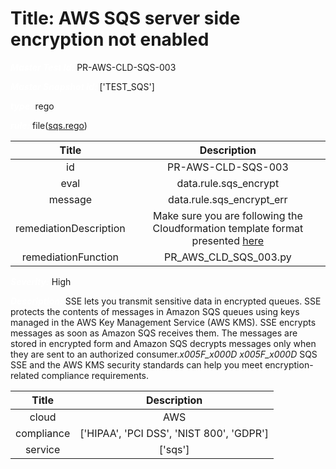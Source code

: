 



# Title: AWS SQS server side encryption not enabled


***<font color="white">Master Test Id:</font>*** PR-AWS-CLD-SQS-003

***<font color="white">Master Snapshot Id:</font>*** ['TEST_SQS']

***<font color="white">type:</font>*** rego

***<font color="white">rule:</font>*** file([sqs.rego])  
  
  
  
  

|Title|Description|
| :---: | :---: |
|id|PR-AWS-CLD-SQS-003|
|eval|data.rule.sqs_encrypt|
|message|data.rule.sqs_encrypt_err|
|remediationDescription|Make sure you are following the Cloudformation template format presented <a href='https://docs.aws.amazon.com/AWSCloudFormation/latest/UserGuide/aws-properties-sqs-queues.html' target='_blank'>here</a>|
|remediationFunction|PR_AWS_CLD_SQS_003.py|


***<font color="white">Severity:</font>*** High

***<font color="white">Description:</font>*** SSE lets you transmit sensitive data in encrypted queues. SSE protects the contents of messages in Amazon SQS queues using keys managed in the AWS Key Management Service (AWS KMS). SSE encrypts messages as soon as Amazon SQS receives them. The messages are stored in encrypted form and Amazon SQS decrypts messages only when they are sent to an authorized consumer._x005F_x000D_ _x005F_x000D_ SQS SSE and the AWS KMS security standards can help you meet encryption-related compliance requirements.  
  
  

|Title|Description|
| :---: | :---: |
|cloud|AWS|
|compliance|['HIPAA', 'PCI DSS', 'NIST 800', 'GDPR']|
|service|['sqs']|



[sqs.rego]: https://github.com/prancer-io/prancer-compliance-test/tree/master/aws/cloud/sqs.rego
